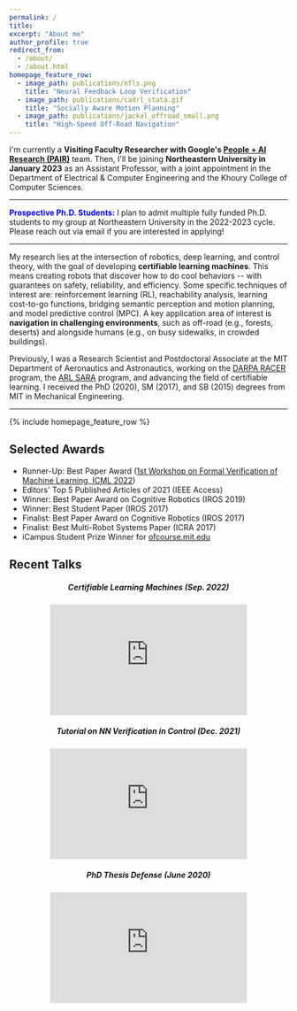 ```yaml
---
permalink: /
title:
excerpt: "About me"
author_profile: true
redirect_from: 
  - /about/
  - /about.html
homepage_feature_row:
  - image_path: publications/nfls.png
    title: "Neural Feedback Loop Verification"
  - image_path: publications/cadrl_stata.gif
    title: "Socially Aware Motion Planning"
  - image_path: publications/jackal_offroad_small.png
    title: "High-Speed Off-Road Navigation"
---
```


I'm currently a **Visiting Faculty Researcher with Google's [People + AI Research (PAIR)](https://research.google/teams/brain/pair/)** team.
Then, I'll be joining **Northeastern University in January 2023** as an Assistant Professor, with a joint appointment in the Department of Electrical & Computer Engineering and the Khoury College of Computer Sciences.

---

<span style="color:blue">**Prospective Ph.D. Students:**</span> I plan to admit multiple fully funded Ph.D. students to my group at Northeastern University in the 2022-2023 cycle. Please reach out via email if you are interested in applying!

---

My research lies at the intersection of robotics, deep learning, and control theory, with the goal of developing **certifiable learning machines**.
This means creating robots that discover how to do cool behaviors -- with guarantees on safety, reliability, and efficiency.
Some specific techniques of interest are: reinforcement learning (RL), reachability analysis, learning cost-to-go functions,  bridging semantic perception and motion planning, and model predictive control (MPC).
A key application area of interest is **navigation in challenging environments**, such as off-road (e.g., forests, deserts) and alongside humans (e.g., on busy sidewalks, in crowded buildings).

Previously, I was a Research Scientist and Postdoctoral Associate at the MIT Department of Aeronautics and Astronautics, working on the [DARPA RACER](https://www.darpa.mil/news-events/2022-01-13) program, the [ARL SARA](https://www.arl.army.mil/business/collaborative-alliances/current-cras/sara-cra/sara-overview/) program, and advancing the field of certifiable learning.
I received the PhD (2020), SM (2017), and SB (2015) degrees from MIT in Mechanical Engineering.

---

{% include homepage_feature_row %}

Selected Awards
------
- Runner-Up: Best Paper Award ([1st Workshop on Formal Verification of Machine Learning, ICML 2022](https://www.ml-verification.com/home))
- Editors' Top 5 Published Articles of 2021 (IEEE Access)
- Winner: Best Paper Award on Cognitive Robotics (IROS 2019)
- Winner: Best Student Paper (IROS 2017)
- Finalist: Best Paper Award on Cognitive Robotics (IROS 2017)
- Finalist: Best Multi-Robot Systems Paper (ICRA 2017)
- iCampus Student Prize Winner for [ofcourse.mit.edu](https://ofcourse.mit.edu)

Recent Talks
------

<div class="row">
    <div class="col-sm-6" align="center">
        <h5 class="section-heading">Certifiable Learning Machines (Sep. 2022)</h5>
        <iframe width="356" height="200" src="https://www.youtube.com/embed/CaBBSDjQ-zM" frameborder="0" allow="accelerometer; autoplay; encrypted-media; gyroscope; picture-in-picture" allowfullscreen style="display: block;"></iframe>
    </div>
    <div class="col-sm-6" align="center">
        <h5 class="section-heading">Tutorial on NN Verification in Control (Dec. 2021)</h5>
        <iframe width="356" height="200" src="https://www.youtube.com/embed/juiyRPUwetM" frameborder="0" allow="accelerometer; autoplay; encrypted-media; gyroscope; picture-in-picture" allowfullscreen style="display: block;"></iframe>
    </div>
    <div class="col-sm-6" align="center">
        <h5 class="section-heading">PhD Thesis Defense (June 2020)</h5>
        <iframe width="356" height="200" src="https://www.youtube.com/embed/S_I7MrOgyY8" frameborder="0" allow="accelerometer; autoplay; encrypted-media; gyroscope; picture-in-picture" allowfullscreen style="display: block;"></iframe>
    </div>
</div>
